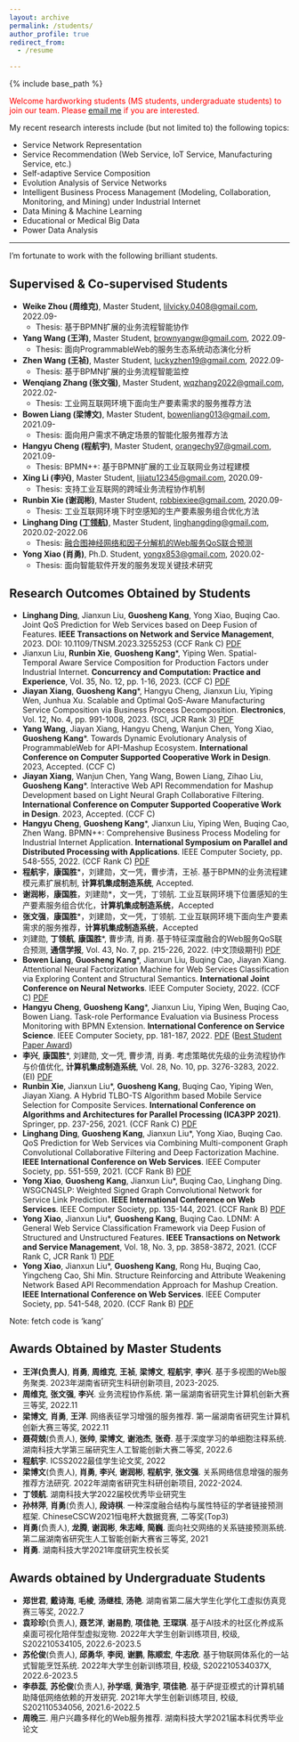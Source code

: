 ```yaml
---
layout: archive
permalink: /students/
author_profile: true
redirect_from:
  - /resume

---
```


{% include base_path %}

<font color='red'>Welcome hardworking students (MS students, undergraduate students) to join our team. Please <a href="mailto:guoshengkang@gmail.com">email me</a> if you are interested.</font>

My recent research interests include (but not limited to)  the following topics:  
- Service Network Representation
- Service Recommendation (Web Service, IoT Service, Manufacturing Service, etc.)
- Self-adaptive Service Composition
- Evolution Analysis of Service Networks
- Intelligent Business Process Management (Modeling, Collaboration, Monitoring, and Mining) under Industrial Internet
- Data Mining & Machine Learning
- Educational or Medical Big Data
- Power Data Analysis

------

I’m fortunate to work with the following brilliant students.  

Supervised & Co-supervised Students
------
- **Weike Zhou (周维克)**, Master Student, <font color='blue'>lilvicky.0408@gmail.com</font>, 2022.09-
  - Thesis: 基于BPMN扩展的业务流程智能协作
- **Yang Wang (王洋)**, Master Student, <font color='blue'>brownyangw@gmail.com</font>, 2022.09-
  - Thesis: 面向ProgrammableWeb的服务生态系统动态演化分析
- **Zhen Wang (王祯)**, Master Student, <font color='blue'>luckyzhen19@gmail.com</font>, 2022.09-
  - Thesis: 基于BPMN扩展的业务流程智能监控
- **Wenqiang Zhang (张文强)**, Master Student, <font color='blue'>wqzhang2022@gmail.com</font>, 2022.02-
  - Thesis: 工业网互联网环境下面向生产要素需求的服务推荐方法
- **Bowen Liang (梁博文)**, Master Student, <font color='blue'>bowenliang013@gmail.com</font>, 2021.09-
  - Thesis: 面向用户需求不确定场景的智能化服务推荐方法
- **Hangyu Cheng (程航宇)**, Master Student, <font color='blue'>orangechy97@gmail.com</font>, 2021.09-
  - Thesis: BPMN++: 基于BPMN扩展的工业互联网业务过程建模
- **Xing Li (李兴)**, Master Student, <font color='blue'>lijiatu12345@gmail.com</font>, 2020.09-
  - Thesis: 支持工业互联网的跨域业务流程协作机制
- **Runbin Xie (谢润彬)**, Master Student, <font color='blue'>robbiexiee@gmail.com</font>, 2020.09-
  - Thesis: 工业互联网环境下时空感知的生产要素服务组合优化方法
- **Linghang Ding ([丁领航](https://disanyuezhang.github.io/))**, Master Student, <font color='blue'>linghangding@gmail.com</font>, 2020.02-2022.06
  - Thesis: [融合图神经网络和因子分解机的Web服务QoS联合预测](https://pan.baidu.com/s/1PRh8HBjLDAsDNQpsBNyiqA?pwd=kang)
- **Yong Xiao (肖勇)**, Ph.D. Student, <font color='blue'>yongx853@gmail.com</font>, 2020.02-
  - Thesis: 面向智能软件开发的服务发现关键技术研究


Research Outcomes Obtained by Students
------
-  **Linghang Ding**, Jianxun Liu, **Guosheng Kang**, Yong Xiao, Buqing Cao. Joint QoS Prediction for Web Services based on Deep Fusion of Features. **IEEE Transactions on Network and Service Management**, 2023. DOI: 10.1109/TNSM.2023.3255253  (CCF Rank C) [PDF](https://pan.baidu.com/s/1vC9NR6LQiqdt0iiP4KNYhg?pwd=kang)
- Jianxun Liu, **Runbin Xie**, **Guosheng Kang***, Yiping Wen. Spatial-Temporal Aware Service Composition for Production Factors under Industrial Internet. **Concurrency and Computation: Practice and Experience**, Vol. 35, No. 12, pp. 1-16, 2023. (CCF C) [PDF](https://pan.baidu.com/s/1DGzn2zUwIwfFM76CeechSA?pwd=kang)
- **Jiayan Xiang**, **Guosheng Kang***, Hangyu Cheng, Jianxun Liu, Yiping Wen, Junhua Xu. Scalable and Optimal QoS-Aware Manufacturing Service Composition via Business Process Decomposition. **Electronics**, Vol. 12, No. 4, pp. 991-1008, 2023.  (SCI, JCR Rank 3) [PDF](https://www.mdpi.com/2079-9292/12/4/991)
- **Yang Wang**, Jiayan Xiang, Hangyu Cheng, Wanjun Chen, Yong Xiao, **Guosheng Kang***. Towards Dynamic Evolutionary Analysis of ProgrammableWeb for API-Mashup Ecosystem. **International Conference on Computer Supported Cooperative Work in Design**. 2023,  Accepted. (CCF C)
- **Jiayan Xiang**, Wanjun Chen, Yang Wang, Bowen Liang, Zihao Liu, **Guosheng Kang***. Interactive Web API Recommendation for Mashup Development based on Light Neural Graph Collaborative Filtering. **International Conference on Computer Supported Cooperative Work in Design**. 2023,  Accepted. (CCF C)
- **Hangyu Cheng**, **Guosheng Kang***, Jianxun Liu, Yiping Wen, Buqing Cao, Zhen Wang. BPMN++: Comprehensive Business Process Modeling for Industrial Internet Application. **International Symposium on Parallel and Distributed Processing with Applications**. IEEE Computer Society, pp. 548-555, 2022.  (CCF Rank C) [PDF](https://pan.baidu.com/s/1-SbaG-wWNKb92oh34gEtBQ?pwd=kang)
- **程航宇**，**康国胜***，刘建勋，文一凭，曹步清，王祯. 基于BPMN的业务流程建模元素扩展机制, **计算机集成制造系统**, Accepted.
- **谢润彬**，**康国胜**，刘建勋*，文一凭，丁领航. 工业互联网环境下位置感知的生产要素服务组合优化，**计算机集成制造系统**，Accepted
- **张文强**，**康国胜***，刘建勋，文一凭，丁领航. 工业互联网环境下面向生产要素需求的服务推荐，**计算机集成制造系统**，Accepted
- 刘建勋, **丁领航**, **康国胜***, 曹步清, 肖勇. 基于特征深度融合的Web服务QoS联合预测, **通信学报**, Vol. 43, No. 7, pp. 215-226, 2022. (中文顶级期刊) [PDF](https://pan.baidu.com/s/1RPOQUsQtpkCdAmk56IqIHA?pwd=kang)
- **Bowen Liang**, **Guosheng Kang***, Jianxun Liu, Buqing Cao, Jiayan Xiang. Attentional Neural Factorization Machine for Web Services Classification via Exploring Content and Structural Semantics. **International Joint Conference on Neural Networks**. IEEE Computer Society, 2022. (CCF C) [PDF](https://pan.baidu.com/s/1K-Z13WYHR2sae-TRRfFPUw?pwd=kang)
- **Hangyu Cheng**, **Guosheng Kang***, Jianxun Liu, Yiping Wen, Buqing Cao, Bowen Liang. Task-role Performance Evaluation via Business Process Monitoring with BPMN Extension. **International Conference on Service Science**. IEEE Computer Society, pp. 181-187, 2022. [PDF](https://pan.baidu.com/s/1XNMSd9H1T2xdTdAHCKSMuA?pwd=kang) ([Best Student Paper Award](http://guoshengkang.github.io/files/2022_ICSS_Best_Student_Paper.pdf))
- **李兴**, **康国胜***, 刘建勋, 文一凭, 曹步清, 肖勇. 考虑策略优先级的业务流程协作与价值优化, **计算机集成制造系统**, Vol. 28, No. 10, pp. 3276-3283, 2022. (EI) [PDF](https://pan.baidu.com/s/1u8aZTRu3grMxiFkso85cQA)
- **Runbin Xie**, Jianxun Liu*, **Guosheng Kang**, Buqing Cao, Yiping Wen, Jiayan Xiang. A Hybrid TLBO-TS Algorithm based Mobile Service Selection for Composite Services. **International Conference on Algorithms and Architectures for Parallel Processing (ICA3PP 2021)**. Springer, pp. 237-256, 2021. (CCF Rank C) [PDF](https://pan.baidu.com/s/1WnE64CG2vURvBGQ7nt0opA)
- **Linghang Ding**, **Guosheng Kang**, Jianxun Liu*, Yong Xiao, Buqing Cao. QoS Prediction for Web Services via Combining Multi-component Graph Convolutional Collaborative Filtering and Deep Factorization Machine. **IEEE International Conference on Web Services**. IEEE Computer Society, pp. 551-559, 2021.  (CCF Rank B) [PDF](https://pan.baidu.com/s/187EL4vRPF4dtC6iYXA1gCg)
- **Yong Xiao**, **Guosheng Kang**, Jianxun Liu*, Buqing Cao, Linghang Ding. WSGCN4SLP: Weighted Signed Graph Convolutional Network for Service Link Prediction. **IEEE International Conference on Web Services**. IEEE Computer Society, pp. 135-144, 2021.  (CCF Rank B) [PDF](https://pan.baidu.com/s/1q9sarVJXCjNRbjr5gWbesg)
- **Yong Xiao**, Jianxun Liu*, **Guosheng Kang**, Buqing Cao. LDNM: A General Web Service Classification Framework via Deep Fusion of Structured and Unstructured Features. **IEEE Transactions on Network and Service Management**, Vol. 18, No. 3, pp. 3858-3872, 2021.  (CCF Rank C, JCR Rank 1) [PDF](https://pan.baidu.com/s/13oNQ5SM5u2fPMtnxQ_4HuQ)
- **Yong Xiao**, Jianxun Liu*, **Guosheng Kang**, Rong Hu, Buqing Cao, Yingcheng Cao, Shi Min. Structure Reinforcing and Attribute Weakening Network Based API Recommendation Approach for Mashup Creation. **IEEE International Conference on Web Services**. IEEE Computer Society, pp. 541-548, 2020.  (CCF Rank B) [PDF](https://pan.baidu.com/s/1ajkfKAJg9-G__Y4SkNZQNQ)

Note: fetch code is ‘kang’

Awards Obtained by Master Students
------
- **王洋(负责人)**, **肖勇**, **周维克**, **王祯**, **梁博文**, **程航宇**, **李兴**. 基于多视图的Web服务聚类. 2023年湖南省研究生科研创新项目, 2023-2025.
- **周维克**, **张文强**, **李兴**. 业务流程协作系统. 第一届湖南省研究生计算机创新大赛三等奖, 2022.11
- **梁博文**, **肖勇**, **王洋**. 网络表征学习增强的服务推荐. 第一届湖南省研究生计算机创新大赛三等奖, 2022.11
- **聂荷兢**(负责人), **张帅**, **梁博文**, **谢池杰**, **张奇**. 基于深度学习的单细胞注释系统. 湖南科技大学第三届研究生人工智能创新大赛二等奖, 2022.6
- **程航宇**. ICSS2022最佳学生论文奖, 2022
- **梁博文**(负责人), **肖勇**, **李兴**, **谢润彬**, **程航宇**, **张文强**. 关系网络信息增强的服务推荐方法研究. 2022年湖南省研究生科研创新项目, 2022-2024.
- **丁领航**. 湖南科技大学2022届校优秀毕业研究生
- **孙林萍**, **肖勇**(负责人), **段诗棋**. 一种深度融合结构与属性特征的学者链接预测框架. ChineseCSCW2021恒电杯大数据竞赛, 二等奖(Top3)
- **肖勇**(负责人), **龙腾**, **谢润彬**, **朱志峰**, **简巍**. 面向社交网络的关系链接预测系统. 第二届湖南省研究生人工智能创新大赛省三等奖, 2021
- **肖勇**. 湖南科技大学2021年度研究生校长奖

Awards obtained by Undergraduate Students
------
- **郑世君**, **戴诗海**, **毛棱**, **汤继桂**, **汤艳**. 湖南省第二届大学生化学化工虚拟仿真竞赛三等奖, 2022.7
- **袁珍珍**(负责人), **聂艺洋**, **谢易酌**, **项佳艳**, **王琛琪**. 基于AI技术的社区化养成系桌面可视化陪伴型虚拟宠物. 2022年大学生创新训练项目, 校级, S202210534105, 2022.6-2023.5
- **苏伦俊**(负责人), **邱勇华**, **李闵**, **谢鹏**, **陈顺宏**, **牛志欣**. 基于物联网体系化的一站式智能烹饪系统. 2022年大学生创新训练项目, 校级, S202210534037X, 2022.6-2023.5
- **李恭蕊**, **苏伦俊**(负责人), **孙学瑶**, **黄浩宇**, **项佳艳**. 基于萨提亚模式的计算机辅助降低网络依赖的开发研究. 2021年大学生创新训练项目, 校级, S202110534056, 2021.6-2022.5
- **周晚三**. 用户兴趣多样化的Web服务推荐. 湖南科技大学2021届本科优秀毕业论文

